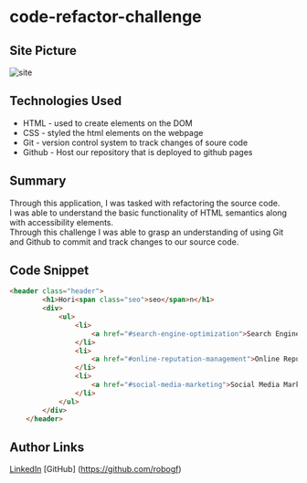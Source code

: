 # code-refactor-challenge

## Site Picture 
![site](/assets/images/Screen%20Shot%202022-09-22%20at%209.02.02%20PM.png)

## Technologies Used 
- HTML - used to create elements on the DOM
- CSS - styled the html elements on the webpage
- Git - version control system to track changes of soure code
- Github - Host our repository that is deployed to github pages

## Summary 
Through this application, I was tasked with refactoring the source code.
<br>
I was able to understand the basic functionality of HTML semantics along with accessibility elements.
<br>
Through this challenge I was able to grasp an understanding of using Git and Github to commit and track changes to our source code.

## Code Snippet 
```html
<header class="header">
        <h1>Hori<span class="seo">seo</span>n</h1>
        <div>
            <ul>
                <li>
                    <a href="#search-engine-optimization">Search Engine Optimization</a>
                </li>
                <li>
                    <a href="#online-reputation-management">Online Reputation Management</a>
                </li>
                <li>
                    <a href="#social-media-marketing">Social Media Marketing</a>
                </li>
            </ul>
        </div>
    </header>
``` 

## Author Links 
[LinkedIn](https://www.linkedin.com/in/angel-matias-01120b251/)
[GitHub] (https://github.com/robogf)

